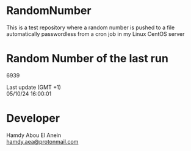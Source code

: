# RandomNumber    
This is a test repository where a random number is pushed to a file automatically passwordless from a cron job in my Linux CentOS server    
# Random Number of the last run   
6939
      
Last update (GMT +1)    
05/10/24 16:00:01
# Developer    
Hamdy Abou El Anein   
hamdy.aea@protonmail.com
